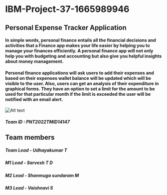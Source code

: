 # IBM-Project-37-1665989946
## Personal Expense Tracker Application

#### In simple words, personal finance entails all the financial decisions and activities that a Finance app makes your life easier by helping you to manage your finances efficiently. A personal finance app will not only help you with budgeting and accounting but also give you helpful insights about money management.</p>

#### Personal finance applications will ask users to add their expenses and based on their expenses wallet balance will be updated which will be visible to the user.  Also, users can get an analysis of their expenditure in graphical forms. They have an option to set a limit for the amount to be used for that particular month if the limit is exceeded the user will be notified with an email alert.

<img src="https://lh6.googleusercontent.com/rEq5ONu1NkSrSCO2bCYqPGfekO-jk-xyVo6TK1ZzwFrWosaBAzNpsiTcljCtT9wf0LvzUY18F9FTVzWBKTWCavF2lNG8N52IX6Ox6bJKd5uE7mTjU5_fG7Dh9OlY5g" alt="Alt text" title="Optional title">

##### Team ID : PNT2022TMID14147

## Team members 

##### Team Lead - Udhayakumar T
##### M1 Lead   - Sarvesh T D
##### M2 Lead   - Shanmuga sundaram M
##### M3 Lead   - Vaishnavi S
